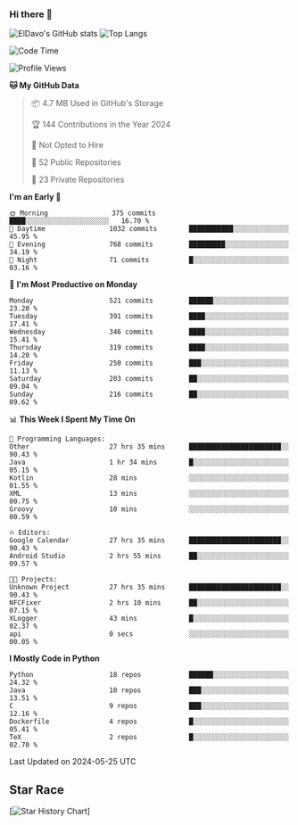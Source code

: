 ### Hi there 👋
![ElDavo's GitHub stats](https://github-readme-stats.vercel.app/api?username=ElDavoo&show_icons=true&theme=chartreuse-dark)
![Top Langs](https://github-readme-stats.vercel.app/api/top-langs/?username=ElDavoo&theme=chartreuse-dark&layout=compact)

<!--START_SECTION:waka-->
![Code Time](http://img.shields.io/badge/Code%20Time-1%2C377%20hrs%206%20mins-blue)

![Profile Views](http://img.shields.io/badge/Profile%20Views-0-blue)

**🐱 My GitHub Data** 

> 📦 4.7 MB Used in GitHub's Storage 
 > 
> 🏆 144 Contributions in the Year 2024
 > 
> 🚫 Not Opted to Hire
 > 
> 📜 52 Public Repositories 
 > 
> 🔑 23 Private Repositories 
 > 
**I'm an Early 🐤** 

```text
🌞 Morning                375 commits         ████░░░░░░░░░░░░░░░░░░░░░   16.70 % 
🌆 Daytime                1032 commits        ███████████░░░░░░░░░░░░░░   45.95 % 
🌃 Evening                768 commits         █████████░░░░░░░░░░░░░░░░   34.19 % 
🌙 Night                  71 commits          █░░░░░░░░░░░░░░░░░░░░░░░░   03.16 % 
```
📅 **I'm Most Productive on Monday** 

```text
Monday                   521 commits         ██████░░░░░░░░░░░░░░░░░░░   23.20 % 
Tuesday                  391 commits         ████░░░░░░░░░░░░░░░░░░░░░   17.41 % 
Wednesday                346 commits         ████░░░░░░░░░░░░░░░░░░░░░   15.41 % 
Thursday                 319 commits         ████░░░░░░░░░░░░░░░░░░░░░   14.20 % 
Friday                   250 commits         ███░░░░░░░░░░░░░░░░░░░░░░   11.13 % 
Saturday                 203 commits         ██░░░░░░░░░░░░░░░░░░░░░░░   09.04 % 
Sunday                   216 commits         ██░░░░░░░░░░░░░░░░░░░░░░░   09.62 % 
```


📊 **This Week I Spent My Time On** 

```text
💬 Programming Languages: 
Other                    27 hrs 35 mins      ███████████████████████░░   90.43 % 
Java                     1 hr 34 mins        █░░░░░░░░░░░░░░░░░░░░░░░░   05.15 % 
Kotlin                   28 mins             ░░░░░░░░░░░░░░░░░░░░░░░░░   01.55 % 
XML                      13 mins             ░░░░░░░░░░░░░░░░░░░░░░░░░   00.75 % 
Groovy                   10 mins             ░░░░░░░░░░░░░░░░░░░░░░░░░   00.59 % 

🔥 Editors: 
Google Calendar          27 hrs 35 mins      ███████████████████████░░   90.43 % 
Android Studio           2 hrs 55 mins       ██░░░░░░░░░░░░░░░░░░░░░░░   09.57 % 

🐱‍💻 Projects: 
Unknown Project          27 hrs 35 mins      ███████████████████████░░   90.43 % 
NFCFixer                 2 hrs 10 mins       ██░░░░░░░░░░░░░░░░░░░░░░░   07.15 % 
XLogger                  43 mins             █░░░░░░░░░░░░░░░░░░░░░░░░   02.37 % 
api                      0 secs              ░░░░░░░░░░░░░░░░░░░░░░░░░   00.05 % 
```

**I Mostly Code in Python** 

```text
Python                   18 repos            ██████░░░░░░░░░░░░░░░░░░░   24.32 % 
Java                     10 repos            ███░░░░░░░░░░░░░░░░░░░░░░   13.51 % 
C                        9 repos             ███░░░░░░░░░░░░░░░░░░░░░░   12.16 % 
Dockerfile               4 repos             █░░░░░░░░░░░░░░░░░░░░░░░░   05.41 % 
TeX                      2 repos             █░░░░░░░░░░░░░░░░░░░░░░░░   02.70 % 
```




 Last Updated on 2024-05-25 UTC
<!--END_SECTION:waka-->

## Star Race

[![Star History Chart](https://api.star-history.com/svg?repos=ElDavoo/WhatsApp-Crypt14-Crypt15-Decrypter,ElDavoo/TuringOS,EliteAndroidApps/WhatsApp-Crypt12-Decrypter,KnugiHK/Whatsapp-Chat-Exporter&type=Date)]
